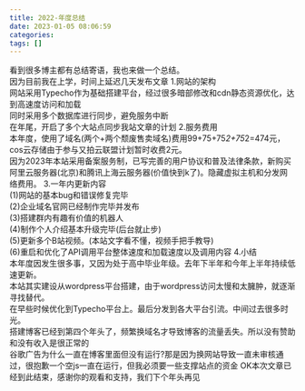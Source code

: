 ```yaml
---
title: 2022-年度总结
date: 2023-01-05 08:06:59
categories: 
tags: []
---
```


看到很多博主都有总结寄语，我也来做一个总结。</br>因为目前我在上学，时间上延迟几天发布文章
1.网站的架构</br>网站采用Typecho作为基础搭建平台，经过很多暗部修改和cdn静态资源优化，达到高速度访问和加载</br>同时采用多个数据库进行同步，避免服务中断</br>在年尾，开启了多个大站点同步我站文章的计划
2.服务费用</br>本年度，使用了域名(两个+两个颓废售卖域名)费用99+75+75*2+75*2=474元，cos云存储由于参与又拍云联盟计划暂时收费2元。</br>因为2023年本站采用备案服务制，已写完善的用户协议和普及法律条款，新购买阿里云服务器(北京)和腾讯上海云服务器(价值快到k了)。隐藏虚拟主机和分发网络费用。
3.一年内更新内容</br>(1)网站的基本bug和错误修复完毕</br>(2)企业域名官网已经制作完毕并发布</br>(3)搭建群内有趣有价值的机器人</br>(4)制作个人介绍基本升级完毕(后台就止步)</br>(5)更新多个B站视频。(本站文字看不懂，视频手把手教导)</br>(6)重启和优化了API调用平台整体速度和加载速度以及调用内容
4.小结</br>本年度因发生很多事，又因为处于高中毕业年级。去年下半年和今年上半年持续低速更新。</br>本站其实建设从wordpress平台搭建，由于wordpress访问太慢和太臃肿，就逐渐寻找替代。</br>在早些时候优化到Typecho平台上。最后分发到各大平台引流。中间过去很多时光。</br>搭建博客已经到第四个年头了，频繁换域名才导致博客的流量丢失。所以没有赞助和没有收入是很正常的</br>谷歌广告为什么一直在博客里面但没有运行?那是因为换网站导致一直未审核通过，很抱歉一个空js一直在运行，但我必须要一些支撑站点的资金
OK本次文章已经到此结束，感谢你的观看和支持，我们下个年头再见
